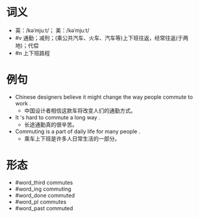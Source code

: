 # 词义
- 英：/kəˈmjuːt/； 美：/kəˈmjuːt/
- #v 通勤；减刑；(乘公共汽车、火车、汽车等)上下班往返，经常往返(于两地)；代偿
- #n 上下班路程
# 例句
- Chinese designers believe it might change the way people commute to work .
	- 中国设计者相信这款车将改变人们的通勤方式。
- It 's hard to commute a long way .
	- 长途通勤真的很辛苦。
- Commuting is a part of daily life for many people .
	- 乘车上下班是许多人日常生活的一部分。
# 形态
- #word_third commutes
- #word_ing commuting
- #word_done commuted
- #word_pl commutes
- #word_past commuted
